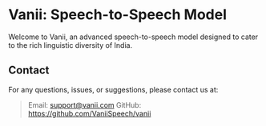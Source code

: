 # Vanii: Speech-to-Speech Model
Welcome to Vanii, an advanced speech-to-speech model designed to cater to the rich linguistic diversity of India.

## Contact
For any questions, issues, or suggestions, please contact us at:

> Email: support@vanii.com
> GitHub: https://github.com/VaniiSpeech/vanii
